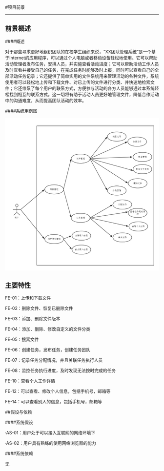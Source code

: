 #项目前景

---

## 前景概述

####概述

 对于那些寻求更好地组织团队的在校学生组织来说，“XX团队管理系统”是一个基于Internet的应用程序，可以通过个人电脑或者移动设备轻松地使用。它可以帮助活动管理者发布任务，安排人员，并实施查看活动进度；它可以帮助活动工作人员及时查看并接受自己的任务，在完成任务时能够及时上报，同时可以查看自己的全部活动任务记录；它还提供了简单实用的文件系统用来管理活动的各种文件，系统使用者可以轻松地上传和下载文件、对已上传的文件进行分类、并快速地检索文件；它还维系了每个用户的联系方式，方便参与活动的各方人员能够通过本系统轻松找到相互的联系方式。这一切将有助于活动人员更好地管理文件，降低合作活动中的沟通难度，从而提高团队活动的效率。

####系统用例图

![](/img/usecase-system.png)

## 主要特性



FE-01：上传和下载文件



FE-02：删除文件、恢复已删除文件



FE-03：添加、删除文件版本



FE-04：添加、删除、修改自定义的文件分类



FE-05：搜索文件



FE-06：创建任务，发布任务，创建任务团队



FE-07：记录任务分配情况，并且关联任务执行人员



FE-08：监控任务执行进度，及时发现无法按时完成的任务






FE-10：查看个人工作详情



FE-12：可以查看、修改个人信息，包括手机号，邮箱等



FE-14：可以查看别人的信息，包括手机号，邮箱等


##假设与依赖



####系统假设



·AS-01：用户处于可以接入互联网的网络环境下



·AS-02：用户具有熟练的使用网络浏览器的能力



####系统依赖



无
